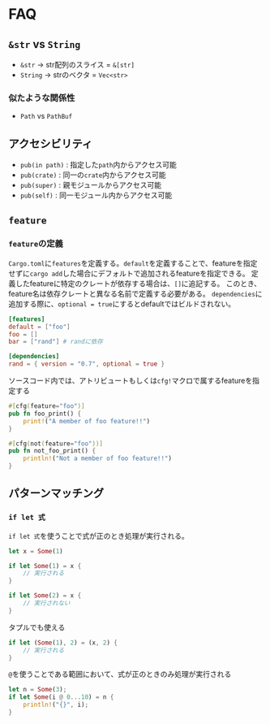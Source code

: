# FAQ

## `&str` vs `String`
- `&str` -> str配列のスライス = `&[str]`
- `String` -> strのベクタ = `Vec<str>`

### 似たような関係性
- `Path` vs `PathBuf`

## アクセシビリティ
- `pub(in path)` : 指定した`path`内からアクセス可能
- `pub(crate)` : 同一の`crate`内からアクセス可能
- `pub(super)` : 親モジュールからアクセス可能
- `pub(self)` : 同一モジュール内からアクセス可能

## `feature`

### `feature`の定義

`Cargo.toml`に`features`を定義する。`default`を定義することで、featureを指定せずに`cargo add`した場合にデフォルトで追加されるfeatureを指定できる。
定義したfeatureに特定のクレートが依存する場合は、`[]`に追記する。
このとき、feature名は依存クレートと異なる名前で定義する必要がある。
`dependencies`に追加する際に、`optional = true`にするとdefaultではビルドされない。

```toml
[features]
default = ["foo"]
foo = []
bar = ["rand"] # randに依存

[dependencies]
rand = { version = "0.7", optional = true }
```

ソースコード内では、アトリビュートもしくは`cfg!`マクロで属するfeatureを指定する

```rust
#[cfg(feature="foo")]
pub fn foo_print() {
    print!("A member of foo feature!!")
}

#[cfg(not(feature="foo"))]
pub fn not_foo_print() {
    println!("Not a member of foo feature!!")
}
```

## パターンマッチング

### `if let 式`

`if let 式`を使うことで式が正のとき処理が実行される。

```rust
let x = Some(1)

if let Some(1) = x {
    // 実行される
}

if let Some(2) = x {
    // 実行されない
}
```

タプルでも使える
```rust
if let (Some(1), 2) = (x, 2) {
    // 実行される
}
```

`@`を使うことである範囲において、式が正のときのみ処理が実行される

```rust
let n = Some(3);
if let Some(i @ 0...10) = n {
    println!("{}", i);
}
```
